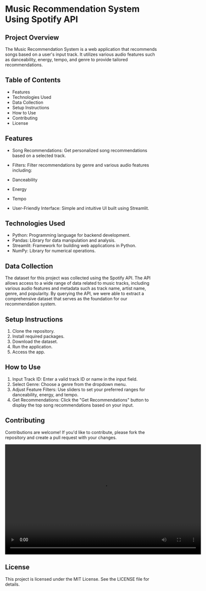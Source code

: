 # Music Recommendation System Using Spotify API

## Project Overview
The Music Recommendation System is a web application that recommends songs based on a user's input track. It utilizes various audio features such as danceability, energy, tempo, and genre to provide tailored recommendations.

## Table of Contents
- Features
- Technologies Used
- Data Collection
- Setup Instructions
- How to Use
- Contributing
- License

## Features
- Song Recommendations: Get personalized song recommendations based on a selected track.
- Filters: Filter recommendations by genre and various audio features including:
  
- Danceability
  
- Energy
  
- Tempo

- User-Friendly Interface: Simple and intuitive UI built using Streamlit.

## Technologies Used
- Python: Programming language for backend development.
- Pandas: Library for data manipulation and analysis.
- Streamlit: Framework for building web applications in Python.
- NumPy: Library for numerical operations.

## Data Collection
The dataset for this project was collected using the Spotify API. The API allows access to a wide range of data related to music tracks, including various audio features and metadata such as track name, artist name, genre, and popularity. By querying the API, we were able to extract a comprehensive dataset that serves as the foundation for our recommendation system.

## Setup Instructions
1. Clone the repository.
2. Install required packages.
3. Download the dataset.
4. Run the application.
5. Access the app.

## How to Use
1. Input Track ID: Enter a valid track ID or name in the input field.
2. Select Genre: Choose a genre from the dropdown menu.
3. Adjust Feature Filters: Use sliders to set your preferred ranges for danceability, energy, and tempo.
4. Get Recommendations: Click the "Get Recommendations" button to display the top song recommendations based on your input.

## Contributing
Contributions are welcome! If you'd like to contribute, please fork the repository and create a pull request with your changes.

<video width="640" height="360" controls>
  <source src="https://github.com/roshni-1/MUSIC-RECOMMENDATION-SYSTEM-USING-SPOTIFY-API/blob/main/streamlit-music_recommender_app-2024-10-29-16-10-11.webm" type="video/webm">
  Your browser does not support the video tag.
</video>

## License
This project is licensed under the MIT License. See the LICENSE file for details.
